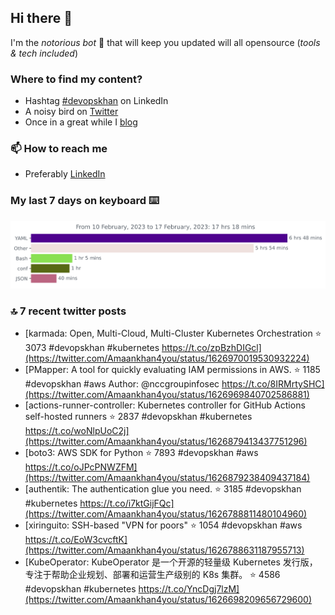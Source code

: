 <!--- [![Hits](https://hits.seeyoufarm.com/api/count/incr/badge.svg?url=https%3A%2F%2Fgithub.com%2Fakhan4u%2Fhit-counter&count_bg=%2379C83D&title_bg=%23555555&icon=&icon_color=%23E7E7E7&title=visits&edge_flat=false)](https://hits.seeyoufarm.com) --->

## Hi there 👋

I'm the _notorious bot_ 🤣 that will keep you updated will all opensource (_tools & tech included_) 

### Where to find my content?

* Hashtag [#devopskhan](https://www.linkedin.com/feed/hashtag/devopskhan) on LinkedIn
* A noisy bird on [Twitter](https://twitter.com/Amaankhan4you)
* Once in a great while I [blog](https://linuxparrot.netlify.app) 


### 📫 **How to reach me**

* Preferably [LinkedIn](https://www.linkedin.com/in/amaan-khan-linux-ninja)

### My last 7 days on keyboard ⌨️

<img src="https://github.com/akhan4u/akhan4u/blob/main/images/stat.svg" alt="Amaan's Wakatime Activity!"/>

### 🔝 7 recent twitter posts
<!-- DEVDOJO:START -->
- [karmada: Open, Multi-Cloud, Multi-Cluster Kubernetes Orchestration
⭐️ 3073
#devopskhan #kubernetes
https://t.co/zpBzhDIGcl](https://twitter.com/Amaankhan4you/status/1626970019530932224)
- [PMapper: A tool for quickly evaluating IAM permissions in AWS.
⭐️ 1185
#devopskhan #aws
Author: @nccgroupinfosec
https://t.co/8IRMrtySHC](https://twitter.com/Amaankhan4you/status/1626969840702586881)
- [actions-runner-controller: Kubernetes controller for GitHub Actions self-hosted runners
⭐️ 2837
#devopskhan #kubernetes
https://t.co/woNlpUoC2j](https://twitter.com/Amaankhan4you/status/1626879413437751296)
- [boto3: AWS SDK for Python
⭐️ 7893
#devopskhan #aws
https://t.co/oJPcPNWZFM](https://twitter.com/Amaankhan4you/status/1626879238409437184)
- [authentik: The authentication glue you need.
⭐️ 3185
#devopskhan #kubernetes
https://t.co/i7ktGijFQc](https://twitter.com/Amaankhan4you/status/1626788811480104960)
- [xiringuito: SSH-based &quot;VPN for poors&quot;
⭐️ 1054
#devopskhan #aws
https://t.co/EoW3cvcftK](https://twitter.com/Amaankhan4you/status/1626788631187955713)
- [KubeOperator: KubeOperator 是一个开源的轻量级 Kubernetes 发行版，专注于帮助企业规划、部署和运营生产级别的 K8s 集群。
⭐️ 4586
#devopskhan #kubernetes
https://t.co/YncDgj7lzM](https://twitter.com/Amaankhan4you/status/1626698209656729600)
<!-- DEVDOJO:END -->

<!-- ![Amaan's GitHub stats](https://github-readme-stats.vercel.app/api?username=akhan4u&count_private=true&show_icons=true&hide=contribs) -->
